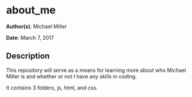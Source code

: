 # about_me

**Author(s)**: Michael Miller

**Date**: March 7, 2017

## Description

This repository will serve as a means for learning more about who Michael Miller is and whether or not I have any skills in coding.

It contains 3 folders, js, html, and css.
